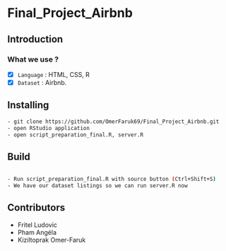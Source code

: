 # Final_Project_Airbnb

## Introduction

### What we use ? 

- [x] `Language` : HTML, CSS, R
- [x] `Dataset` : Airbnb.
 
## Installing

```bash
- git clone https://github.com/OmerFaruk69/Final_Project_Airbnb.git
- open RStudio application
- open script_preparation_final.R, server.R
```

## Build

```bash

- Run script_preparation_final.R with source button (Ctrl+Shift+S)
- We have our dataset listings so we can run server.R now
```

## Contributors 

- Fritel Ludovic
- Pham Angéla
- Kiziltoprak Omer-Faruk 

